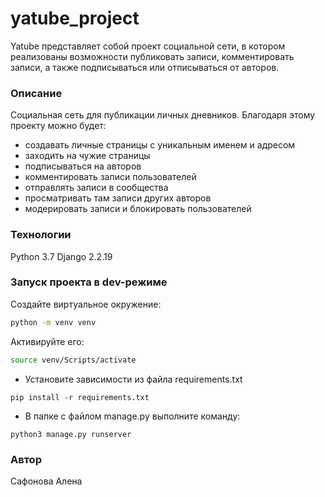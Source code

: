 # yatube_project
Yatube представляет собой проект социальной сети, в котором реализованы возможности публиковать записи, комментировать записи, а также подписываться или отписываться от авторов.
### Описание
Cоциальная сеть для публикации личных дневников. Благодаря этому проекту можно будет:
- создавать личные страницы с уникальным именем и адресом
- заходить на чужие страницы
- подписываться на авторов
- комментировать записи пользователей
- отправлять записи в сообщества
- просматривать там записи других авторов
- модерировать записи и блокировать пользователей
### Технологии
Python 3.7
Django 2.2.19
### Запуск проекта в dev-режиме
Создайте виртуальное окружение:
```bash
python -m venv venv
```
Активируйте его:
```bash
source venv/Scripts/activate
```
- Установите зависимости из файла requirements.txt
```
pip install -r requirements.txt
``` 
- В папке с файлом manage.py выполните команду:
```
python3 manage.py runserver
```
### Автор
Сафонова Алена
